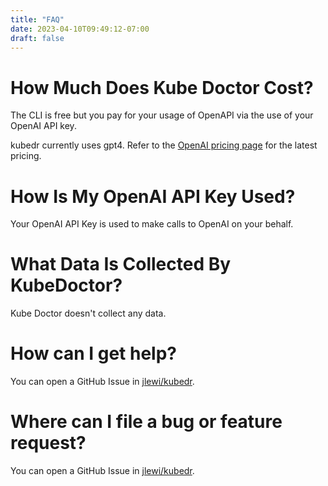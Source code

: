 ```yaml
---
title: "FAQ"
date: 2023-04-10T09:49:12-07:00
draft: false
---
```


# How Much Does Kube Doctor Cost?

The CLI is free but you pay for your usage of OpenAPI
via the use of your OpenAI API key.

kubedr currently uses gpt4. Refer to the [OpenAI pricing page](https://openai.com/pricing/) for the latest pricing.

# How Is My OpenAI API Key Used?

Your OpenAI API Key is used to make calls to OpenAI on your behalf.

# What Data Is Collected By KubeDoctor?

Kube Doctor doesn't collect any data. 

# How can I get help?

You can open a GitHub Issue in [jlewi/kubedr](https://github.com/jlewi/kubedr).

# Where can I file a bug or feature request?

You can open a GitHub Issue in [jlewi/kubedr](https://github.com/jlewi/kubedr).


